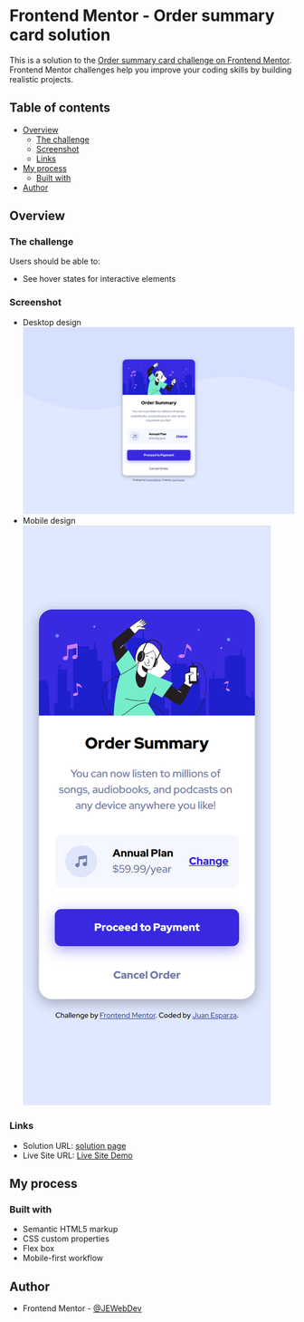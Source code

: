 # Frontend Mentor - Order summary card solution

This is a solution to the [Order summary card challenge on Frontend Mentor](https://www.frontendmentor.io/challenges/order-summary-component-QlPmajDUj). Frontend Mentor challenges help you improve your coding skills by building realistic projects.

## Table of contents

- [Overview](#overview)
  - [The challenge](#the-challenge)
  - [Screenshot](#screenshot)
  - [Links](#links)
- [My process](#my-process)
  - [Built with](#built-with)
- [Author](#author)

## Overview

### The challenge

Users should be able to:

- See hover states for interactive elements

### Screenshot

- Desktop design ![](images/screenshot-desktop.png)
- Mobile design ![](images/screenshot-mobile.png)

### Links

- Solution URL: [solution page](https://your-solution-url.com)
- Live Site URL: [Live Site Demo](https://your-live-site-url.com)

## My process

### Built with

- Semantic HTML5 markup
- CSS custom properties
- Flex box
- Mobile-first workflow

## Author

- Frontend Mentor - [@JEWebDev](https://www.frontendmentor.io/profile/yourusername)

